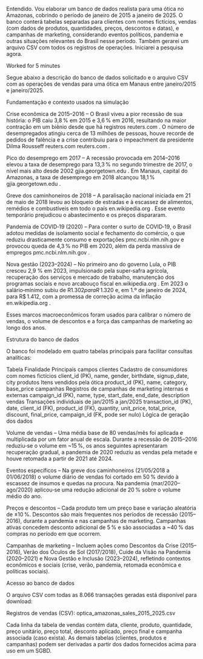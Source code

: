 Entendido. Vou elaborar um banco de dados realista para uma ótica no Amazonas, cobrindo o período de janeiro de 2015 a janeiro de 2025. O banco conterá tabelas separadas para clientes com nomes fictícios, vendas (com dados de produtos, quantidades, preços, descontos e datas), e campanhas de marketing, considerando eventos políticos, pandemia e outras situações relevantes do Brasil nesse período. Também gerarei um arquivo CSV com todos os registros de operações. Iniciarei a pesquisa agora.

Worked for 5 minutes

Segue abaixo a descrição do banco de dados solicitado e o arquivo CSV com as operações de vendas para uma ótica em Manaus entre janeiro/2015 e janeiro/2025.

Fundamentação e contexto usados na simulação

Crise econômica de 2015–2016 – O Brasil viveu a pior recessão de sua história: o PIB caiu 3,8 % em 2015 e 3,6 % em 2016, resultando na maior contração em um biênio desde que há registros
reuters.com
. O número de desempregados atingiu cerca de 13 milhões de pessoas, houve recorde de pedidos de falência e a crise contribuiu para o impeachment da presidente Dilma Rousseff
reuters.com
reuters.com
.

Pico do desemprego em 2017 – A recessão provocada em 2014–2016 elevou a taxa de desemprego para 13,3 % no segundo trimestre de 2017, o nível mais alto desde 2002
gjia.georgetown.edu
. Em Manaus, capital do Amazonas, a taxa de desemprego em 2018 alcançou 18,1 %
gjia.georgetown.edu
.

Greve dos caminhoneiros de 2018 – A paralisação nacional iniciada em 21 de maio de 2018 levou ao bloqueio de estradas e à escassez de alimentos, remédios e combustíveis em todo o país
en.wikipedia.org
. Esse evento temporário prejudicou o abastecimento e os preços dispararam.

Pandemia de COVID‑19 (2020) – Para conter o surto de COVID‑19, o Brasil adotou medidas de isolamento social e fechamento do comércio, o que reduziu drasticamente consumo e exportações
pmc.ncbi.nlm.nih.gov
e provocou queda de 4,3 % no PIB em 2020, além da perda massiva de empregos
pmc.ncbi.nlm.nih.gov
.

Nova gestão (2023–2024) – No primeiro ano do governo Lula, o PIB cresceu 2,9 % em 2023, impulsionado pela super‑safra agrícola, recuperação dos serviços e mercado de trabalho, manutenção dos programas sociais e novo arcabouço fiscal
en.wikipedia.org
. Em 2023 o salário‑mínimo subiu de R$ 1.302 para R$ 1.320 e, em 1.º de janeiro de 2024, para R$ 1.412, com a promessa de correção acima da inflação
en.wikipedia.org
.

Esses marcos macroeconômicos foram usados para calibrar o número de vendas, o volume de descontos e a força das campanhas de marketing ao longo dos anos.

Estrutura do banco de dados

O banco foi modelado em quatro tabelas principais para facilitar consultas analíticas:

Tabela Finalidade Principais campos
clientes Cadastro de consumidores com nomes fictícios client_id (PK), name, gender, birthdate, signup_date, city
produtos Itens vendidos pela ótica product_id (PK), name, category, base_price
campanhas Registros de campanhas de marketing internas e externas campaign_id (PK), name, type, start_date, end_date, description
vendas Transações individuais de jan/2015 a jan/2025 transaction_id (PK), date, client_id (FK), product_id (FK), quantity, unit_price, total_price, discount, final_price, campaign_id (FK, pode ser nulo)
Lógica de geração dos dados

Volume de vendas – Uma média base de 80 vendas/mês foi aplicada e multiplicada por um fator anual de escala. Durante a recessão de 2015–2016 reduziu‑se o volume em ~15 %, os anos seguintes apresentaram recuperação gradual, a pandemia de 2020 reduziu as vendas pela metade e houve retomada a partir de 2021 até 2024.

Eventos específicos – Na greve dos caminhoneiros (21/05/2018 a 01/06/2018) o volume diário de vendas foi cortado em 50 % devido à escassez de insumos e quedas na procura. Na pandemia (mar/2020–ago/2020) aplicou‑se uma redução adicional de 20 % sobre o volume médio do ano.

Preços e descontos – Cada produto tem um preço base e variação aleatória de ±10 %. Descontos são mais frequentes nos períodos de recessão (2015–2016), durante a pandemia e nas campanhas de marketing. Campanhas ativas concedem desconto adicional de 5 % e são associadas a ~40 % das compras no período em que ocorrem.

Campanhas de marketing – Incluem ações como Descontos da Crise (2015–2016), Verão dos Óculos de Sol (2017/2018), Cuide da Visão na Pandemia (2020–2021) e Nova Gestão e Inclusão (2023–2024), refletindo contextos econômicos e sociais (crise, verão, pandemia, retomada econômica e políticas sociais).

Acesso ao banco de dados

O arquivo CSV com todas as 8.066 transações geradas está disponível para download:

Registros de vendas (CSV): optica_amazonas_sales_2015_2025.csv

Cada linha da tabela de vendas contém data, cliente, produto, quantidade, preço unitário, preço total, desconto aplicado, preço final e campanha associada (caso exista). As demais tabelas (clientes, produtos e campanhas) podem ser derivadas a partir dos dados fornecidos acima para uso em um SGBD.
